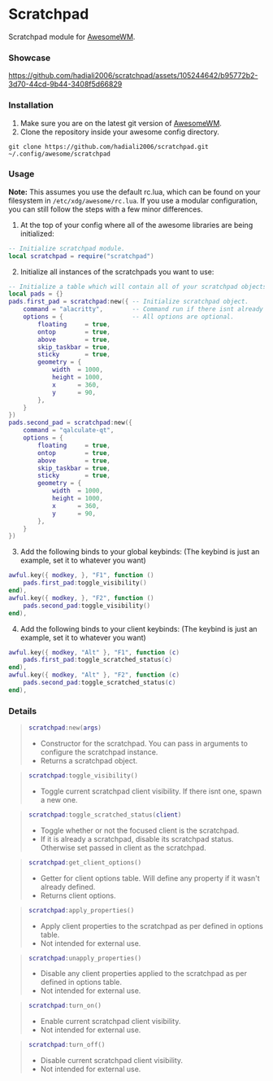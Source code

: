 # Scratchpad
Scratchpad module for [AwesomeWM](https://github.com/awesomeWM/awesome).

### Showcase
https://github.com/hadiali2006/scratchpad/assets/105244642/b95772b2-3d70-44cd-9b44-3408f5d66829

### Installation
1. Make sure you are on the latest git version of [AwesomeWM](https://github.com/awesomeWM/awesome). 
2. Clone the repository inside your awesome config directory.
```
git clone https://github.com/hadiali2006/scratchpad.git ~/.config/awesome/scratchpad
```
### Usage
<b>Note:</b> This assumes you use the default rc.lua, which can be found on your filesystem in `/etc/xdg/awesome/rc.lua`.  If you use a modular configuration, you can still follow the steps with a few minor differences.
1. At the top of your config where all of the awesome libraries are being initialized:
```lua
-- Initialize scratchpad module.
local scratchpad = require("scratchpad")
```
2. Initialize all instances of the scratchpads you want to use:
```lua
-- Initialize a table which will contain all of your scratchpad objects. 
local pads = {}  
pads.first_pad = scratchpad:new({ -- Initialize scratchpad object.
    command = "alacritty",        -- Command run if there isnt already a client set.
    options = {                   -- All options are optional.
        floating     = true,
        ontop        = true,
        above        = true,
        skip_taskbar = true,
        sticky       = true,
        geometry = {
            width  = 1000,
            height = 1000,
            x      = 360,
            y      = 90,
        },
    }
})
pads.second_pad = scratchpad:new({
    command = "qalculate-qt", 
    options = {
        floating     = true,
        ontop        = true,
        above        = true,
        skip_taskbar = true,
        sticky       = true,
        geometry = {
            width  = 1000,
            height = 1000,
            x      = 360,
            y      = 90,
        },
    }
})
```
3. Add the following binds to your global keybinds: (The keybind is just an example, set it to whatever you want)
```lua
awful.key({ modkey, }, "F1", function ()
    pads.first_pad:toggle_visibility()
end),
awful.key({ modkey, }, "F2", function ()
    pads.second_pad:toggle_visibility()
end),
```
4. Add the following binds to your client keybinds: (The keybind is just an example, set it to whatever you want)
```lua
awful.key({ modkey, "Alt" }, "F1", function (c)
    pads.first_pad:toggle_scratched_status(c)
end),
awful.key({ modkey, "Alt" }, "F2", function (c)
    pads.second_pad:toggle_scratched_status(c)
end),

```
### Details

> ```lua
> scratchpad:new(args)
> ```
> * Constructor for the scratchpad. You can pass in arguments to configure the scratchpad instance.
> * Returns a scratchpad object.

> ```lua
> scratchpad:toggle_visibility()
> ```
> * Toggle current scratchpad client visibility. If there isnt one, spawn a new one.

> ```lua
> scratchpad:toggle_scratched_status(client)
> ```
> * Toggle whether or not the focused client is the scratchpad.
> * If it is already a scratchpad, disable its scratchpad status. Otherwise set passed in client as the scratchpad.

> ```lua
> scratchpad:get_client_options()
> ```
> * Getter for client options table. Will define any property if it wasn't already defined.
> * Returns client options.

> ```lua
> scratchpad:apply_properties()
> ```
> * Apply client properties to the scratchpad as per defined in options table.
> * Not intended for external use.

> ```lua
> scratchpad:unapply_properties()
> ```
> * Disable any client properties applied to the scratchpad as per defined in options table.
> * Not intended for external use.

> ```lua
> scratchpad:turn_on()
> ```
> * Enable current scratchpad client visibility.
> * Not intended for external use.

> ```lua
> scratchpad:turn_off()
> ```
> * Disable current scratchpad client visibility.
> * Not intended for external use.
